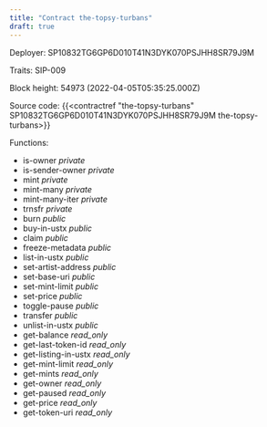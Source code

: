 ```yaml
---
title: "Contract the-topsy-turbans"
draft: true
---
```

Deployer: SP10832TG6GP6D010T41N3DYK070PSJHH8SR79J9M

Traits:
SIP-009 



Block height: 54973 (2022-04-05T05:35:25.000Z)

Source code: {{<contractref "the-topsy-turbans" SP10832TG6GP6D010T41N3DYK070PSJHH8SR79J9M the-topsy-turbans>}}

Functions:

* is-owner _private_
* is-sender-owner _private_
* mint _private_
* mint-many _private_
* mint-many-iter _private_
* trnsfr _private_
* burn _public_
* buy-in-ustx _public_
* claim _public_
* freeze-metadata _public_
* list-in-ustx _public_
* set-artist-address _public_
* set-base-uri _public_
* set-mint-limit _public_
* set-price _public_
* toggle-pause _public_
* transfer _public_
* unlist-in-ustx _public_
* get-balance _read_only_
* get-last-token-id _read_only_
* get-listing-in-ustx _read_only_
* get-mint-limit _read_only_
* get-mints _read_only_
* get-owner _read_only_
* get-paused _read_only_
* get-price _read_only_
* get-token-uri _read_only_
